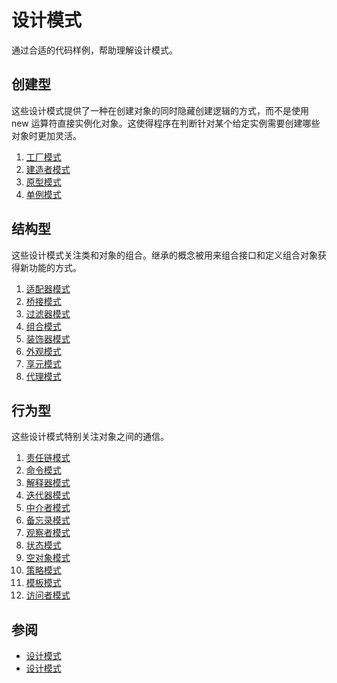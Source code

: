 # 设计模式

通过合适的代码样例，帮助理解设计模式。

## 创建型

这些设计模式提供了一种在创建对象的同时隐藏创建逻辑的方式，而不是使用 new 运算符直接实例化对象。这使得程序在判断针对某个给定实例需要创建哪些对象时更加灵活。

1. [工厂模式](https://github.com/swiftdo/design-patterns/blob/master/1.%20Factory%20Pattern.md)
2. [建造者模式](https://github.com/swiftdo/design-patterns/blob/master/2.%20Builder%20Pattern.md)
3. [原型模式](https://github.com/swiftdo/design-patterns/blob/master/3.%20Prototype%20Pattern.md)
4. [单例模式](https://github.com/swiftdo/design-patterns/blob/master/4.Singleton%20Pattern.md)

## 结构型

这些设计模式关注类和对象的组合。继承的概念被用来组合接口和定义组合对象获得新功能的方式。

1. [适配器模式](https://github.com/swiftdo/design-patterns/blob/master/5.%20Adapter%20Pattern.md)
2. [桥接模式](https://github.com/swiftdo/design-patterns/blob/master/6.%20Bridge%20Pattern.md)
3. [过滤器模式](https://github.com/swiftdo/design-patterns/blob/master/7.%20Filter%E3%80%81Criteria%20Pattern.md)
4. [组合模式](https://github.com/swiftdo/design-patterns/blob/master/8.%20Composite%20Pattern.md)
5. [装饰器模式](https://github.com/swiftdo/design-patterns/blob/master/9.%20Decorator%20Pattern.md)
6. [外观模式](https://github.com/swiftdo/design-patterns/blob/master/10.%20Facade%20Pattern.md)
7. [享元模式](https://github.com/swiftdo/design-patterns/blob/master/11.%20Flyweight%20Pattern.md)
8. [代理模式](https://github.com/swiftdo/design-patterns/blob/master/12.%20Proxy%20Pattern.md)

## 行为型

这些设计模式特别关注对象之间的通信。

1. [责任链模式](https://github.com/swiftdo/design-patterns/blob/master/13.%20Chain%20of%20Responsibility%20Pattern.md)
2. [命令模式](https://github.com/swiftdo/design-patterns/blob/master/14.%20Command%20Pattern.md)
3. [解释器模式](https://github.com/swiftdo/design-patterns/blob/master/15.%20Interpreter%20Pattern.md)
4. [迭代器模式](https://github.com/swiftdo/design-patterns/blob/master/16.%20Iterator%20Pattern.md)
5. [中介者模式](https://github.com/swiftdo/design-patterns/blob/master/17.%20Mediator%20Pattern.md)
6. [备忘录模式](https://github.com/swiftdo/design-patterns/blob/master/18.%20Memento%20Pattern.md)
7. [观察者模式](https://github.com/swiftdo/design-patterns/blob/master/19.%20Observer%20Pattern.md)
8. [状态模式](https://github.com/swiftdo/design-patterns/blob/master/20.%20State%20Pattern.md)
9.  [空对象模式](https://github.com/swiftdo/design-patterns/blob/master/21.%20Null%20Object%20Pattern.md)
10. [策略模式](https://github.com/swiftdo/design-patterns/blob/master/22.%20Strategy%20Pattern.md)
11. [模板模式](https://github.com/swiftdo/design-patterns/blob/master/23.%20Template%20Pattern.md)
12. [访问者模式](https://github.com/swiftdo/design-patterns/blob/master/24.%20Visitor%20Pattern.md)


## 参阅
* [设计模式](https://www.runoob.com/design-pattern/design-pattern-intro.html)
* [设计模式](https://refactoringguru.cn/design-patterns/factory-method)
